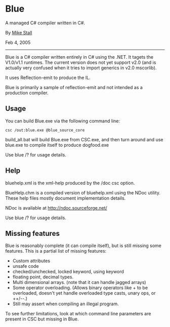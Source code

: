 Blue
====

A managed C# compiler written in C#.

By [Mike Stall](http://blogs.msdn.com/jmstall/)

Feb 4, 2005

------------------------

Blue is a C# compiler written entirely in C# using the .NET. It tagets the V1.0/v1.1 runtimes. The current version does not yet support v2.0 (and is actually very confused when it tries to import generics in v2.0 mscorlib).

It uses Reflection-emit to produce the IL. 

Blue is primarily a sample of reflection-emit and not intended as a production compiler.
 

Usage
-----
You can build Blue.exe via the following command line:

    csc /out:blue.exe @blue_source_core
 
build_all.bat will build Blue.exe from CSC.exe, and then
turn around and use blue.exe to compile itself to produce dogfood.exe
 
 
Use blue /? for usage details.
 

Help
----

bluehelp.xml is the xml-help produced by the /doc csc option.

BlueHelp.chm is a compiled version of bluehelp.xml using the NDoc
utility. These help files mostly document implementation details.

NDoc is available at http://ndoc.sourceforge.net/
 
Use blue /? for usage details.
 

Missing features
----------------

Blue is reasonably complete (it can compile itself), but is
still missing some features. This is a partial list of missing features:

- Custom attributes
- unsafe code
- checked/unchecked, locked keyword, using keyword
- floating point, decimal types.
- Multi dimensional arrays. (note that it can handle jagged arrays)
- Some operator overloading. (Allows binary operators like + to
be overloaded, doesn't yet handle overloaded type casts, unary ops, or ++/--.)
- Still may assert when compiling an illegal program.
 
To see further limitations, look at which command line parameters are
present in CSC but missing in Blue.
